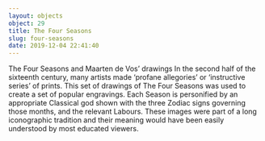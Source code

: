```yaml
---
layout: objects
object: 29
title: The Four Seasons
slug: four-seasons
date: 2019-12-04 22:41:40
---
```

The Four Seasons  and Maarten de Vos’ drawings  In the second half of the sixteenth century, many artists made ‘profane allegories’ or ‘instructive series’ of prints. This set of drawings of The Four Seasons was used to create a set of popular engravings. Each Season is personified by an appropriate Classical god shown with the three Zodiac signs governing those months, and the relevant Labours.  These images were part of a long iconographic  tradition and their meaning would have been easily understood by most educated viewers.
